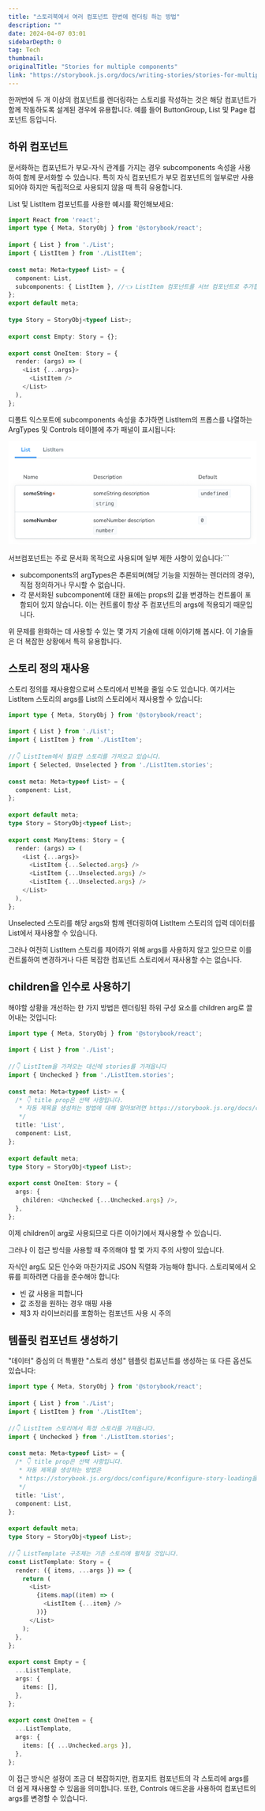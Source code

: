 ```yaml
---
title: "스토리북에서 여러 컴포넌트 한번에 렌더링 하는 방법"
description: ""
date: 2024-04-07 03:01
sidebarDepth: 0
tag: Tech
thumbnail: 
originalTitle: "Stories for multiple components"
link: "https://storybook.js.org/docs/writing-stories/stories-for-multiple-components"
---
```



한꺼번에 두 개 이상의 컴포넌트를 렌더링하는 스토리를 작성하는 것은 해당 컴포넌트가 함께 작동하도록 설계된 경우에 유용합니다. 예를 들어 ButtonGroup, List 및 Page 컴포넌트 등입니다.

## 하위 컴포넌트

문서화하는 컴포넌트가 부모-자식 관계를 가지는 경우 subcomponents 속성을 사용하여 함께 문서화할 수 있습니다. 특히 자식 컴포넌트가 부모 컴포넌트의 일부로만 사용되어야 하지만 독립적으로 사용되지 않을 때 특히 유용합니다.

List 및 ListItem 컴포넌트를 사용한 예시를 확인해보세요:



```typescript
import React from 'react';
import type { Meta, StoryObj } from '@storybook/react';

import { List } from './List';
import { ListItem } from './ListItem';

const meta: Meta<typeof List> = {
  component: List,
  subcomponents: { ListItem }, //👈 ListItem 컴포넌트를 서브 컴포넌트로 추가합니다
};
export default meta;

type Story = StoryObj<typeof List>;

export const Empty: Story = {};

export const OneItem: Story = {
  render: (args) => (
    <List {...args}>
      <ListItem />
    </List>
  ),
};
```

디폴트 익스포트에 subcomponents 속성을 추가하면 ListItem의 프롭스를 나열하는 ArgTypes 및 Controls 테이블에 추가 패널이 표시됩니다:

<img src="./img/Storiesformultiplecomponents_0.png" />

서브컴포넌트는 주로 문서화 목적으로 사용되며 일부 제한 사항이 있습니다:```



- subcomponents의 argTypes은 추론되며(해당 기능을 지원하는 렌더러의 경우), 직접 정의하거나 무시할 수 없습니다.
- 각 문서화된 subcomponent에 대한 표에는 props의 값을 변경하는 컨트롤이 포함되어 있지 않습니다. 이는 컨트롤이 항상 주 컴포넌트의 args에 적용되기 때문입니다.

위 문제를 완화하는 데 사용할 수 있는 몇 가지 기술에 대해 이야기해 봅시다. 이 기술들은 더 복잡한 상황에서 특히 유용합니다.

## 스토리 정의 재사용

스토리 정의를 재사용함으로써 스토리에서 반복을 줄일 수도 있습니다. 여기서는 ListItem 스토리의 args를 List의 스토리에서 재사용할 수 있습니다:



```typescript
import type { Meta, StoryObj } from '@storybook/react';

import { List } from './List';
import { ListItem } from './ListItem';

//👇 ListItem에서 필요한 스토리를 가져오고 있습니다.
import { Selected, Unselected } from './ListItem.stories';

const meta: Meta<typeof List> = {
  component: List,
};

export default meta;
type Story = StoryObj<typeof List>;

export const ManyItems: Story = {
  render: (args) => (
    <List {...args}>
      <ListItem {...Selected.args} />
      <ListItem {...Unselected.args} />
      <ListItem {...Unselected.args} />
    </List>
  ),
};
```

Unselected 스토리를 해당 args와 함께 렌더링하여 ListItem 스토리의 입력 데이터를 List에서 재사용할 수 있습니다.

그러나 여전히 ListItem 스토리를 제어하기 위해 args를 사용하지 않고 있으므로 이를 컨트롤하여 변경하거나 다른 복잡한 컴포넌트 스토리에서 재사용할 수는 없습니다.

## children을 인수로 사용하기



해야할 상황을 개선하는 한 가지 방법은 렌더링된 하위 구성 요소를 children arg로 끌어내는 것입니다:

```typescript
import type { Meta, StoryObj } from '@storybook/react';

import { List } from './List';

//👇 ListItem을 가져오는 대신에 stories를 가져옵니다
import { Unchecked } from './ListItem.stories';

const meta: Meta<typeof List> = {
  /* 👇 title prop은 선택 사항입니다.
   * 자동 제목을 생성하는 방법에 대해 알아보려면 https://storybook.js.org/docs/configure/#configure-story-loading을 참조하세요
   */
  title: 'List',
  component: List,
};

export default meta;
type Story = StoryObj<typeof List>;

export const OneItem: Story = {
  args: {
    children: <Unchecked {...Unchecked.args} />,
  },
};
```

이제 children이 arg로 사용되므로 다른 이야기에서 재사용할 수 있습니다.

그러나 이 접근 방식을 사용할 때 주의해야 할 몇 가지 주의 사항이 있습니다.



자식인 arg도 모든 인수와 마찬가지로 JSON 직렬화 가능해야 합니다. 스토리북에서 오류를 피하려면 다음을 준수해야 합니다:

- 빈 값 사용을 피합니다
- 값 조정을 원하는 경우 매핑 사용
- 제3 자 라이브러리를 포함하는 컴포넌트 사용 시 주의

## 템플릿 컴포넌트 생성하기

"데이터" 중심의 더 특별한 "스토리 생성" 템플릿 컴포넌트를 생성하는 또 다른 옵션도 있습니다:



```typescript
import type { Meta, StoryObj } from '@storybook/react';

import { List } from './List';
import { ListItem } from './ListItem';

//👇 ListItem 스토리에서 특정 스토리를 가져옵니다.
import { Unchecked } from './ListItem.stories';

const meta: Meta<typeof List> = {
  /* 👇 title prop은 선택 사항입니다.
   * 자동 제목을 생성하는 방법은
   * https://storybook.js.org/docs/configure/#configure-story-loading을 참조하세요
   */
  title: 'List',
  component: List,
};

export default meta;
type Story = StoryObj<typeof List>;

//👇 ListTemplate 구조체는 기존 스토리에 펼쳐질 것입니다.
const ListTemplate: Story = {
  render: ({ items, ...args }) => {
    return (
      <List>
        {items.map((item) => (
          <ListItem {...item} />
        ))}
      </List>
    );
  },
};

export const Empty = {
  ...ListTemplate,
  args: {
    items: [],
  },
};

export const OneItem = {
  ...ListTemplate,
  args: {
    items: [{ ...Unchecked.args }],
  },
};
```

이 접근 방식은 설정이 조금 더 복잡하지만, 컴포지트 컴포넌트의 각 스토리에 args를 더 쉽게 재사용할 수 있음을 의미합니다. 또한, Controls 애드온을 사용하여 컴포넌트의 args를 변경할 수 있습니다.